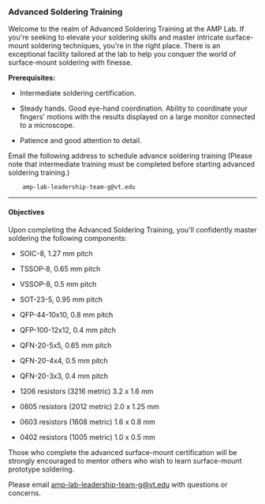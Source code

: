 ### Advanced Soldering Training

Welcome to the realm of Advanced Soldering Training at the AMP Lab. If you're seeking to elevate your soldering skills and master intricate surface-mount soldering techniques, you're in the right place. There is an exceptional facility tailored at the lab to help you conquer the world of surface-mount soldering with finesse.

**Prerequisites:**

- Intermediate soldering certification.

- Steady hands. Good eye-hand coordination. Ability to coordinate your fingers' motions with the results displayed on a large monitor connected to a microscope. 

- Patience and good attention to detail.

Email the following address to schedule advance soldering training (Please note that intermediate training must be completed before starting advanced soldering training.)

        amp-lab-leadership-team-g@vt.edu

--------------------------------------------------------------------------

#### Objectives
Upon completing the Advanced Soldering Training, you'll confidently master soldering the following components:

- SOIC-8, 1.27 mm pitch

- TSSOP-8, 0.65 mm pitch

- VSSOP-8, 0.5 mm pitch

- SOT-23-5, 0.95 mm pitch

- QFP-44-10x10, 0.8 mm pitch

- QFP-100-12x12, 0.4 mm pitch

- QFN-20-5x5, 0.65 mm pitch

- QFN-20-4x4, 0.5 mm pitch

- QFN-20-3x3, 0.4 mm pitch

- 1206 resistors (3216 metric) 3.2 x 1.6 mm

- 0805 resistors (2012 metric) 2.0 x 1.25 mm

- 0603 resistors (1608 metric) 1.6 x 0.8 mm

- 0402 resistors (1005 metric) 1.0 x 0.5 mm

Those who complete the advanced surface-mount certification will be strongly encouraged to mentor others who wish to learn surface-mount prototype soldering. 

Please email amp-lab-leadership-team-g@vt.edu with questions or concerns.